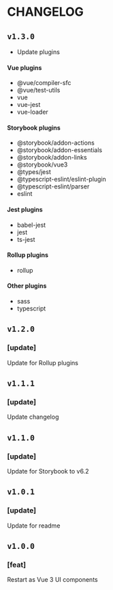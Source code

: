 # CHANGELOG

## `v1.3.0`

- Update plugins

#### Vue plugins

- @vue/compiler-sfc
- @vue/test-utils
- vue
- vue-jest
- vue-loader

#### Storybook plugins

- @storybook/addon-actions
- @storybook/addon-essentials
- @storybook/addon-links
- @storybook/vue3
- @types/jest
- @typescript-eslint/eslint-plugin
- @typescript-eslint/parser
- eslint

#### Jest plugins

- babel-jest
- jest
- ts-jest

#### Rollup plugins

- rollup

#### Other plugins

- sass
- typescript

## `v1.2.0`

### [update]

Update for Rollup plugins

## `v1.1.1`

### [update]

Update changelog

## `v1.1.0`

### [update]

Update for Storybook to v6.2

## `v1.0.1`

### [update]

Update for readme

## `v1.0.0`

### [feat]

Restart as Vue 3 UI components
